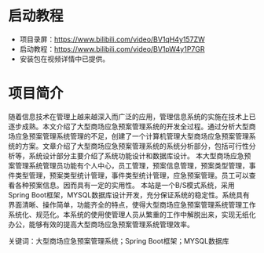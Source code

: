 # 启动教程

- 项目录屏：https://www.bilibili.com/video/BV1qH4y157ZW
- 启动教程：https://www.bilibili.com/video/BV1pW4y1P7GR
- 安装包在视频详情中已提供。

# 项目简介
随着信息技术在管理上越来越深入而广泛的应用，管理信息系统的实施在技术上已逐步成熟。本文介绍了大型商场应急预案管理系统的开发全过程。通过分析大型商场应急预案管理系统管理的不足，创建了一个计算机管理大型商场应急预案管理系统的方案。文章介绍了大型商场应急预案管理系统的系统分析部分，包括可行性分析等，系统设计部分主要介绍了系统功能设计和数据库设计。
本大型商场应急预案管理系统管理员功能有个人中心，员工管理，预案信息管理，预案类型管理，事件类型管理，预案类型统计管理，事件类型统计管理，应急预案管理。员工可以查看各种预案信息。因而具有一定的实用性。
本站是一个B/S模式系统，采用Spring Boot框架，MYSQL数据库设计开发，充分保证系统的稳定性。系统具有界面清晰、操作简单，功能齐全的特点，使得大型商场应急预案管理系统管理工作系统化、规范化。本系统的使用使管理人员从繁重的工作中解脱出来，实现无纸化办公，能够有效的提高大型商场应急预案管理系统管理效率。

关键词：大型商场应急预案管理系统；Spring Boot框架；MYSQL数据库
